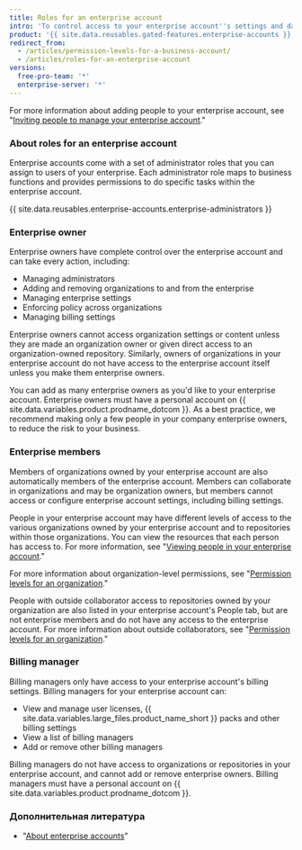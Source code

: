 ```yaml
---
title: Roles for an enterprise account
intro: 'To control access to your enterprise account''s settings and data, you can give different roles to people in the enterprise account.'
product: '{{ site.data.reusables.gated-features.enterprise-accounts }}'
redirect_from:
  - /articles/permission-levels-for-a-business-account/
  - /articles/roles-for-an-enterprise-account
versions:
  free-pro-team: '*'
  enterprise-server: '*'
---
```


For more information about adding people to your enterprise account, see "[Inviting people to manage your enterprise account](/articles/inviting-people-to-manage-your-enterprise-account)."

### About roles for an enterprise account

Enterprise accounts come with a set of administrator roles that you can assign to users of your enterprise. Each administrator role maps to business functions and provides permissions to do specific tasks within the enterprise account.

{{ site.data.reusables.enterprise-accounts.enterprise-administrators }}

### Enterprise owner

Enterprise owners have complete control over the enterprise account and can take every action, including:
- Managing administrators
- Adding and removing organizations to and from the enterprise
- Managing enterprise settings
- Enforcing policy across organizations
- Managing billing settings

Enterprise owners cannot access organization settings or content unless they are made an organization owner or given direct access to an organization-owned repository. Similarly, owners of organizations in your enterprise account do not have access to the enterprise account itself unless you make them enterprise owners.

You can add as many enterprise owners as you'd like to your enterprise account. Enterprise owners must have a personal account on {{ site.data.variables.product.prodname_dotcom }}. As a best practice, we recommend making only a few people in your company enterprise owners, to reduce the risk to your business.

### Enterprise members

Members of organizations owned by your enterprise account are also automatically members of the enterprise account. Members can collaborate in organizations and may be organization owners, but members cannot access or configure enterprise account settings, including billing settings.

People in your enterprise account may have different levels of access to the various organizations owned by your enterprise account and to repositories within those organizations. You can view the resources that each person has access to. For more information, see "[Viewing people in your enterprise account](/articles/viewing-people-in-your-enterprise-account)."

For more information about organization-level permissions, see "[Permission levels for an organization](/articles/permission-levels-for-an-organization)."

People with outside collaborator access to repositories owned by your organization are also listed in your enterprise account's People tab, but are not enterprise members and do not have any access to the enterprise account. For more information about outside collaborators, see "[Permission levels for an organization](/articles/permission-levels-for-an-organization#outside-collaborators)."

### Billing manager

Billing managers only have access to your enterprise account's billing settings. Billing managers for your enterprise account can:
- View and manage user licenses, {{ site.data.variables.large_files.product_name_short }} packs and other billing settings
- View a list of billing managers
- Add or remove other billing managers

Billing managers do not have access to organizations or repositories in your enterprise account, and cannot add or remove enterprise owners. Billing managers must have a personal account on {{ site.data.variables.product.prodname_dotcom }}.

### Дополнительная литература

- "[About enterprise accounts](/articles/about-enterprise-accounts)"
